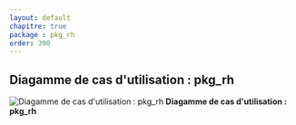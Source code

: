 ```yaml
---
layout: default
chapitre: true
package : pkg_rh
order: 390
---
```


## Diagamme de cas d'utilisation : pkg_rh

![Diagamme de cas d'utilisation : pkg_rh](/prototype/diagrammes/pkg_rh/uses_cases_pkg_technologies.svg)
**Diagamme de cas d'utilisation : pkg_rh**